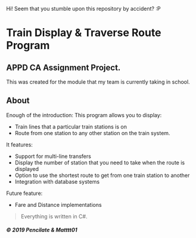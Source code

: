 Hi! Seem that you stumble upon this repository by accident? :P
# Train Display & Traverse Route Program
## APPD CA Assignment Project.
This was created for the module that my team is currently taking in school.

## About
Enough of the introduction:
This program allows you to display:
 - Train lines that a particular train stations is on
 - Route from one station to any other station on the train system.

It features:
 - Support for multi-line transfers
 - Display the number of station that you need to take when the route is displayed
 - Option to use the shortest route to get from one train station to another
 - Integration with database systems

Future feature:
- Fare and Distance implementations

>  Everything is written in C#.

##### &copy; 2019 Pencilate & Matttt01 

